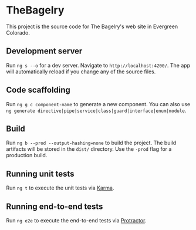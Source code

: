 # TheBagelry

This project is the source code for The Bagelry's web site in Evergreen Colorado.

## Development server

Run `ng s --o` for a dev server. Navigate to `http://localhost:4200/`. The app will automatically reload if you change any of the source files.

## Code scaffolding

Run `ng g c component-name` to generate a new component. You can also use `ng generate directive|pipe|service|class|guard|interface|enum|module`.

## Build

Run `ng b --prod --output-hashing=none` to build the project. The build artifacts will be stored in the `dist/` directory. Use the `-prod` flag for a production build.

## Running unit tests

Run `ng t` to execute the unit tests via [Karma](https://karma-runner.github.io).

## Running end-to-end tests

Run `ng e2e` to execute the end-to-end tests via [Protractor](http://www.protractortest.org/).